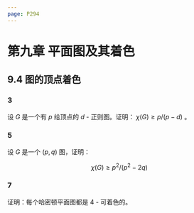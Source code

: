 ```yaml
---
page: P294
---
```


# 第九章 平面图及其着色

## 9.4 图的顶点着色

### 3

 设 $G$ 是一个有 $p$ 给顶点的 $d$ - 正则图。证明： $\chi(G) \geq p/(p - d)$ 。 

### 5

  设 $G$ 是一个 $(p, q)$ 图，证明：

  $$\chi (G) \geq p^2 / (p^2 - 2q)$$

### 7

  证明：每个哈密顿平面图都是 $4$ - 可着色的。